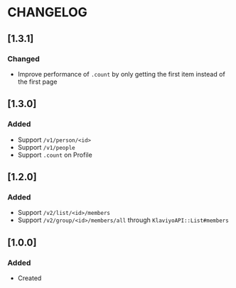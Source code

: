# CHANGELOG

## [1.3.1]

### Changed

 - Improve performance of `.count` by only getting the first item instead of the first page

## [1.3.0]

### Added

 - Support `/v1/person/<id>`
 - Support `/v1/people`
 - Support `.count` on Profile

## [1.2.0]

### Added

 - Support `/v2/list/<id>/members`
 - Support `/v2/group/<id>/members/all` through `KlaviyoAPI::List#members`

## [1.0.0]

### Added

- Created
